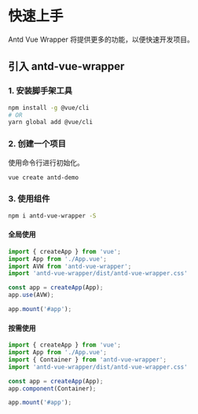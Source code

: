 # 快速上手

Antd Vue Wrapper 将提供更多的功能，以便快速开发项目。

## 引入 antd-vue-wrapper

### 1. 安装脚手架工具

```bash
npm install -g @vue/cli
# OR
yarn global add @vue/cli
```

### 2. 创建一个项目

使用命令行进行初始化。

```bash
vue create antd-demo
```

### 3. 使用组件

```bash
npm i antd-vue-wrapper -S
```

#### 全局使用

```typescript
import { createApp } from 'vue';
import App from './App.vue';
import AVW from 'antd-vue-wrapper';
import 'antd-vue-wrapper/dist/antd-vue-wrapper.css'

const app = createApp(App);
app.use(AVW);

app.mount('#app');
```

#### 按需使用

```typescript
import { createApp } from 'vue';
import App from './App.vue';
import { Container } from 'antd-vue-wrapper';
import 'antd-vue-wrapper/dist/antd-vue-wrapper.css'

const app = createApp(App);
app.component(Container);

app.mount('#app');
```
